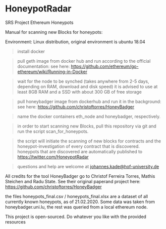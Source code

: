 # HoneypotRadar
SRS Project Ethereum Honeypots

Manual for scanning new Blocks for honeypots:

Environment: Linux distribution, original environment is ubuntu 18.04
> install docker

> pull geth image from docker hub and run according to the official documentation: 
see here: https://github.com/ethereum/go-ethereum/wiki/Running-in-Docker

>wait for the node to be synched (takes anywhere from 2-5 days, depending on RAM, download and disk speed)
  > it is advised to use at least 8GB RAM and a SSD with about 300 GB of free storage
  
> pull honeybadger image from dockerhub and run it in the background:
  see here: https://github.com/christoftorres/HoneyBadger
  
> name the docker containers eth_node and honeybadger, respectively. 
  
> in order to start scanning new Blocks, pull this repository via git and run the script scan_for_honeypots.

> the script will initiate the scanning of new blocks for contracts and the honeypot-investigation of every contract that is discovered.
> honeypots that are discovered are automatically published to https://twitter.com/HoneypotRadar

> questions and help are welcome at johannes.kade@hof-university.de

All credits for the tool HoneyBadger go to Christof Ferreira Torres, Mathis Steichen and Radu State. 
See their original paperand project here:  https://github.com/christoftorres/HoneyBadger


the files honeypots_final.csv / honeypots_final.xlsx are a dataset of all currently known honeypots, as of 21.02.2020.
Some data was taken from honeybadger.uni.lu, the rest was queried from a local ethereum node.

This project is open-sourced. Do whatever you like with the provided resources

